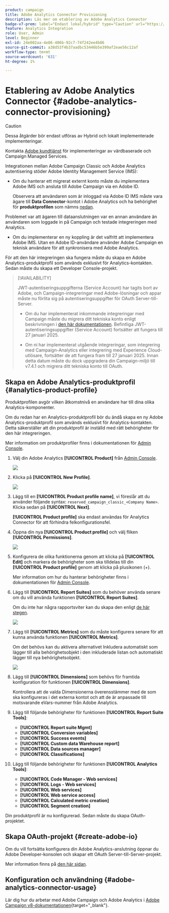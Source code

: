```yaml
---
product: campaign
title: Adobe Analytics Connector Provisioning
description: Läs mer om etablering av Adobe Analytics Connector
badge-v7-prem: label="Endast lokal/hybrid" type="Caution" url="https://experienceleague.adobe.com/docs/campaign-classic/using/installing-campaign-classic/architecture-and-hosting-models/hosting-models-lp/hosting-models.html?lang=sv" tooltip="Gäller endast för v7-driftsättningar på plats och hybriddriftsättningar"
feature: Analytics Integration
role: User, Admin
level: Beginner
exl-id: 24e002aa-4e86-406b-92c7-74f242ee4b86
source-git-commit: a38d53f4b37aadbc53446b5e399af2eae56c12af
workflow-type: tm+mt
source-wordcount: '631'
ht-degree: 1%

---
```


# Etablering av Adobe Analytics Connector {#adobe-analytics-connector-provisioning}

>[!CAUTION]
>
> Dessa åtgärder bör endast utföras av Hybrid och lokalt implementerade implementeringar.
>
>Kontakta [Adobe kundtjänst](https://helpx.adobe.com/se/enterprise/admin-guide.html/enterprise/using/support-for-experience-cloud.ug.html) för implementeringar av värdbaserade och Campaign Managed Services.

Integrationen mellan Adobe Campaign Classic och Adobe Analytics autentisering stöder Adobe Identity Management Service (IMS):

* Om du hanterar ett migrerat externt konto måste du implementera Adobe IMS och ansluta till Adobe Campaign via en Adobe ID.

  Observera att användaren som är inloggad via Adobe ID IMS måste vara ägare till **Data Connector**-kontot i Adobe Analytics och ha behörighet för **produktprofilen** som nämns [ nedan](#analytics-product-profile).

Problemet var att ägaren till dataanslutningen var en annan användare än användaren som loggade in på Campaign och testade integreringen med Analytics.

* Om du implementerar en ny koppling är det valfritt att implementera Adobe IMS. Utan en Adobe ID-användare använder Adobe Campaign en teknisk användare för att synkronisera med Adobe Analytics.

För att den här integreringen ska fungera måste du skapa en Adobe Analytics-produktprofil som används exklusivt för Analytics-kontakten. Sedan måste du skapa ett Developer Console-projekt.

>[!AVAILABILITY]
>
> JWT-autentiseringsuppgifterna (Service Account) har tagits bort av Adobe, och Campaign-integreringar med Adobe-lösningar och appar måste nu förlita sig på autentiseringsuppgifter för OAuth Server-till-Server. </br>
>
> * Om du har implementerat inkommande integreringar med Campaign måste du migrera ditt tekniska konto enligt beskrivningen i [den här dokumentationen](https://developer.adobe.com/developer-console/docs/guides/authentication/ServerToServerAuthentication/migration/#_blank). Befintliga JWT-autentiseringsuppgifter (Service Account) fortsätter att fungera till 27 januari 2025.</br>
>
> * Om ni har implementerat utgående integreringar, som integrering med Campaign-Analytics eller integrering med Experience Cloud-utlösare, fortsätter de att fungera fram till 27 januari 2025. Innan detta datum måste du dock uppgradera din Campaign-miljö till v7.4.1 och migrera ditt tekniska konto till OAuth.

## Skapa en Adobe Analytics-produktprofil {#analytics-product-profile}

Produktprofilen avgör vilken åtkomstnivå en användare har till dina olika Analytics-komponenter.

Om du redan har en Analytics-produktprofil bör du ändå skapa en ny Adobe Analytics-produktprofil som används exklusivt för Analytics-kontakten. Detta säkerställer att din produktprofil är inställd med rätt behörigheter för den här integreringen.

Mer information om produktprofiler finns i dokumentationen för [Admin Console](https://helpx.adobe.com/mt/enterprise/admin-guide.html).

1. Välj din Adobe Analytics **[!UICONTROL Product]** från [Admin Console](https://adminconsole.adobe.com/).

   ![](assets/do-not-localize/triggers_1.png)

1. Klicka på **[!UICONTROL New Profile]**.

   ![](assets/do-not-localize/triggers_2.png)

1. Lägg till en **[!UICONTROL Product profile name]**, vi föreslår att du använder följande syntax: `reserved_campaign_classic_<Company Name>`. Klicka sedan på **[!UICONTROL Next]**.

   **[!UICONTROL Product profile]** ska endast användas för Analytics Connector för att förhindra felkonfigurationsfel.

1. Öppna din nya **[!UICONTROL Product profile]** och välj fliken **[!UICONTROL Permissions]**.

   ![](assets/do-not-localize/triggers_3.png)

1. Konfigurera de olika funktionerna genom att klicka på **[!UICONTROL Edit]** och markera de behörigheter som ska tilldelas till din **[!UICONTROL Product profile]** genom att klicka på plusikonen (+).

   Mer information om hur du hanterar behörigheter finns i dokumentationen för [Admin Console](https://helpx.adobe.com/mt/enterprise/using/manage-permissions-and-roles.html).

1. Lägg till **[!UICONTROL Report Suites]** som du behöver använda senare om du vill använda funktionen **[!UICONTROL Report Suites]**.

   Om du inte har några rapportsviter kan du skapa den enligt [de här stegen](../../integrations/using/gs-aa.md).

   ![](assets/do-not-localize/triggers_4.png)

1. Lägg till **[!UICONTROL Metrics]** som du måste konfigurera senare för att kunna använda funktionen **[!UICONTROL Metrics]**.

   Om det behövs kan du aktivera alternativet Inkludera automatiskt som lägger till alla behörighetsobjekt i den inkluderade listan och automatiskt lägger till nya behörighetsobjekt.

   ![](assets/do-not-localize/triggers_13.png)

1. Lägg till **[!UICONTROL Dimensions]** som behövs för framtida konfiguration för funktionen **[!UICONTROL Dimensions]**.

   Kontrollera att de valda Dimensionerna överensstämmer med de som ska konfigureras i det externa kontot och att de är anpassade till motsvarande eVars-nummer från Adobe Analytics.

1. Lägg till följande behörigheter för funktionen **[!UICONTROL Report Suite Tools]**:

   * **[!UICONTROL Report suite Mgmt]**
   * **[!UICONTROL Conversion variables]**
   * **[!UICONTROL Success events]**
   * **[!UICONTROL Custom data Warehouse report]**
   * **[!UICONTROL Data sources manager]**
   * **[!UICONTROL Classifications]**

1. Lägg till följande behörigheter för funktionen **[!UICONTROL Analytics Tools]**:

   * **[!UICONTROL Code Manager - Web services]**
   * **[!UICONTROL Logs - Web services]**
   * **[!UICONTROL Web services]**
   * **[!UICONTROL Web service access]**
   * **[!UICONTROL Calculated metric creation]**
   * **[!UICONTROL Segment creation]**

Din produktprofil är nu konfigurerad. Sedan måste du skapa OAuth-projektet.

## Skapa OAuth-projekt {#create-adobe-io}

Om du vill fortsätta konfigurera din Adobe Analytics-anslutning öppnar du Adobe Developer-konsolen och skapar ett OAuth Server-till-Server-projekt.

Mer information finns på [den här sidan](oauth-technical-account.md#oauth-service).

## Konfiguration och användning {#adobe-analytics-connector-usage}

Lär dig hur du arbetar med Adobe Campaign och Adobe Analytics i [Adobe Campaign v8-dokumentationen](https://experienceleague.adobe.com/en/docs/campaign/campaign-v8/connect/ac-aa){target="_blank"}.